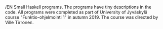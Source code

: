 /EN
Small Haskell programs. The programs have tiny descriptions in the code.
All programs were completed as part of University of Jyväskylä course "Funktio-ohjelmointi 1" in autumn 2019.
The course was directed by Ville Tirronen.
